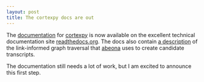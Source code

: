 ```yaml
---
layout: post
title: The cortexpy docs are out
---
```


The [documentation](https://cortexpy.readthedocs.io/en/latest/index.html) for [cortexpy](https://pypi.org/project/cortexpy/) is now available on the excellent technical documentation site [readthedocs.org](https://readthedocs.org). The docs also contain [a description](https://cortexpy.readthedocs.io/en/latest/main.html) of the link-informed graph traversal that [abeona](https://github.com/winni2k/abeona) uses to create candidate transcripts.

The documentation still needs a lot of work, but I am excited to announce this first step.
